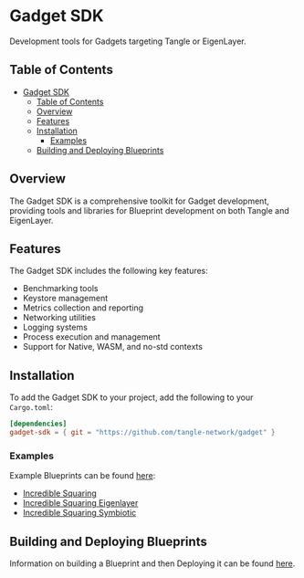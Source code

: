 # Gadget SDK

Development tools for Gadgets targeting Tangle or EigenLayer.

## Table of Contents

- [Gadget SDK](#gadget-sdk)
  - [Table of Contents](#table-of-contents)
  - [Overview](#overview)
  - [Features](#features)
  - [Installation](#installation)
    - [Examples](#examples)
  - [Building and Deploying Blueprints](#building-and-deploying-blueprints)

## Overview

The Gadget SDK is a comprehensive toolkit for Gadget development, providing tools and libraries for
Blueprint development on both Tangle and EigenLayer.

## Features

The Gadget SDK includes the following key features:

- Benchmarking tools
- Keystore management
- Metrics collection and reporting
- Networking utilities
- Logging systems
- Process execution and management
- Support for Native, WASM, and no-std contexts

## Installation

To add the Gadget SDK to your project, add the following to your `Cargo.toml`:

```toml
[dependencies]
gadget-sdk = { git = "https://github.com/tangle-network/gadget" }
```

### Examples

Example Blueprints can be found [here](./../blueprints):

- [Incredible Squaring](./../blueprints/incredible-squaring)
- [Incredible Squaring Eigenlayer](./../blueprints/incredible-squaring-eigenlayer)
- [Incredible Squaring Symbiotic](./../blueprints/incredible-squaring-symbiotic)

## Building and Deploying Blueprints

Information on building a Blueprint and then Deploying it can be found [here](./../cli/README.md).